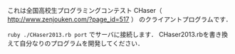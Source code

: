 これは全国高校生プログラミングコンテスト CHaser（ http://www.zenjouken.com/?page_id=517 ） のクライアントプログラムです．

`ruby ./CHaser2013.rb port`
でサーバに接続します．
CHaser2013.rbを書き換えて自分なりのプログラムを開発してください．  